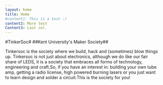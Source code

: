 ```yaml
---
layout: home 
title: Home
#content1: This is a test :)
content2: More test
Content3: Last col.
---
```


#TinkerSoc#
##Kent University's Maker Society##

Tinkersoc is the society where we build, hack and (sometimes) blow things up. Tinkersoc is not just about electronics, although we do like our fair share of LEDS, it is a society that embraces all forms of technology, engineering and craft.So, if you have an interest in: building your own tube amp, getting a radio license, high powered burning lasers or you just want to learn design and solder a circuit.This is the society for you!
